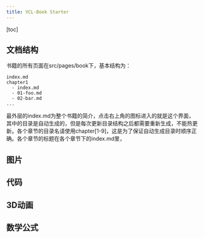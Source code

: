 ```yaml
---
title: VCL-Book Starter
---
```


[toc]

## 文档结构

书籍的所有页面在src/pages/book下，基本结构为：
```
index.md
chapter1
  - index.md
  - 01-foo.md
  - 02-bar.md
...
```
最外层的index.md为整个书籍的简介，点击右上角的<icon-carbon-book/>图标进入的就是这个界面，其中的目录是自动生成的，但是每次更新目录结构之后都需要重新生成，不能热更新。各个章节的目录名请使用chapter[1-9]，这是为了保证自动生成目录时顺序正确。各个章节的标题在各个章节下的index.md里，


## 图片

## 代码
## 3D动画

<div class="text-center">
  <Three />
</div>

## 数学公式
